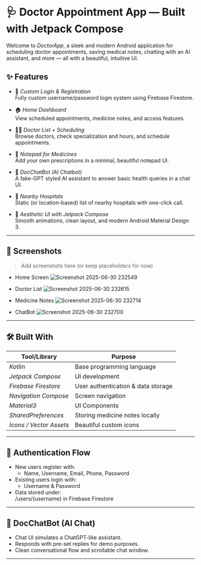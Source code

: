 # 🩺 Doctor Appointment App — Built with Jetpack Compose

Welcome to *DoctorApp*, a sleek and modern Android application for scheduling doctor appointments, saving medical notes, chatting with an AI assistant, and more — all with a beautiful, intuitive UI.

## ✨ Features

- 🔐 *Custom Login & Registration*  
  Fully custom username/password login system using Firebase Firestore.

- 🏠 *Home Dashboard*  
  View scheduled appointments, medicine notes, and access features.

- 👨‍⚕ *Doctor List + Scheduling*  
  Browse doctors, check specialization and hours, and schedule appointments.

- 🧾 *Notepad for Medicines*  
  Add your own prescriptions in a minimal, beautiful notepad UI.

- 🧠 *DocChatBot (AI Chatbot)*  
  A fake-GPT styled AI assistant to answer basic health queries in a chat UI.

- 🏥 *Nearby Hospitals*  
  Static (or location-based) list of nearby hospitals with one-click call.

- 🎨 *Aesthetic UI with Jetpack Compose*  
  Smooth animations, clean layout, and modern Android Material Design 3.

---

## 📱 Screenshots

> Add screenshots here (or keep placeholders for now)

- Home Screen
    ![Screenshot 2025-06-30 232549](https://github.com/user-attachments/assets/75fd45f5-c3fc-43ca-886d-d4afb721f924)

- Doctor List
  ![Screenshot 2025-06-30 232615](https://github.com/user-attachments/assets/5a01ff66-5970-4516-b567-f1c8e2702e69)

- Medicine Notes
   ![Screenshot 2025-06-30 232714](https://github.com/user-attachments/assets/388072ea-50e0-449c-be44-d204ed54c511)

- ChatBot
![Screenshot 2025-06-30 232700](https://github.com/user-attachments/assets/9d434399-91b6-480a-99b7-2e38b283eb23)

---

## 🛠 Built With

| Tool/Library             | Purpose                              |
|--------------------------|---------------------------------------|
| *Kotlin*               | Base programming language             |
| *Jetpack Compose*      | UI development                        |
| *Firebase Firestore*   | User authentication & data storage    |
| *Navigation Compose*   | Screen navigation                     |
| *Material3*            | UI Components                         |
| *SharedPreferences*    | Storing medicine notes locally        |
| *Icons / Vector Assets*| Beautiful custom icons                |

---

## 🔐 Authentication Flow

- New users register with:
  - Name, Username, Email, Phone, Password
- Existing users login with:
  - Username & Password
- Data stored under:  
  /users/{username} in Firebase Firestore

---

## 🧠 DocChatBot (AI Chat)

- Chat UI simulates a ChatGPT-like assistant.
- Responds with pre-set replies for demo purposes.
- Clean conversational flow and scrollable chat window.

---


